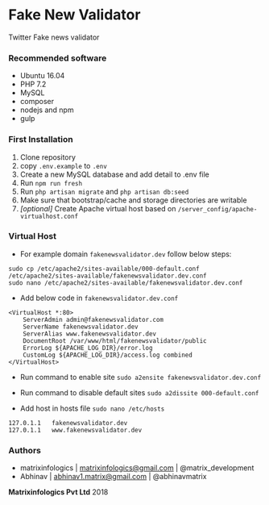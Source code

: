 # Fake New Validator

Twitter Fake news validator

### Recommended software
- Ubuntu 16.04
- PHP 7.2
- MySQL
- composer
- nodejs and npm
- gulp

### First Installation
1. Clone repository
2. copy `.env.example` to `.env`
3. Create a new MySQL database and add detail to .env file
4. Run `npm run fresh`
5. Run `php artisan migrate` and `php artisan db:seed`
6. Make sure that bootstrap/cache and storage directories are writable
8. *[optional]* Create Apache virtual host based on `/server_config/apache-virtualhost.conf`

### Virtual Host
- For example domain `fakenewsvalidator.dev` follow below steps:
```
sudo cp /etc/apache2/sites-available/000-default.conf /etc/apache2/sites-available/fakenewsvalidator.dev.conf
sudo nano /etc/apache2/sites-available/fakenewsvalidator.dev.conf
```
- Add below code in `fakenewsvalidator.dev.conf`
```
<VirtualHost *:80>
    ServerAdmin admin@fakenewsvalidator.com
    ServerName fakenewsvalidator.dev
    ServerAlias www.fakenewsvalidator.dev
    DocumentRoot /var/www/html/fakenewsvalidator/public
    ErrorLog ${APACHE_LOG_DIR}/error.log
    CustomLog ${APACHE_LOG_DIR}/access.log combined
</VirtualHost>
```
- Run command to enable site `sudo a2ensite fakenewsvalidator.dev.conf`
- Run command to disable default sites `sudo a2dissite 000-default.conf`

- Add host in hosts file `sudo nano /etc/hosts`

```
127.0.1.1   fakenewsvalidator.dev
127.0.1.1   www.fakenewsvalidator.dev
```

### Authors
- matrixinfologics | matrixinfologics@gmail.com | @matrix_development
- Abhinav | abhinav1.matrix@gmail.com | @abhinavmatrix

**Matrixinfologics Pvt Ltd** 2018
